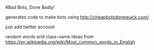 #Bad Bots, Done Badly!

generates code to make bots using http://cheapbotsdonequick.com/

just add twitter account

random words and class-name ideas from https://en.wikipedia.org/wiki/Most_common_words_in_English